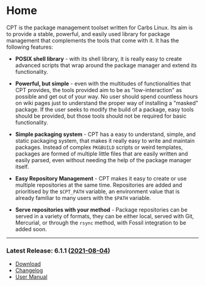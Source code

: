 # Home

CPT is the package management toolset written for Carbs Linux. Its aim is to
provide a stable, powerful, and easily used library for package management that
complements the tools that come with it. It has the following features:

- **POSIX shell library** - with its shell library, it is really easy to create
  advanced scripts that wrap around the package manager and extend its
  functionality.
  
- **Powerful, but simple** - even with the multitudes of functionalities that
  CPT provides, the tools provided aim to be as "low-interaction" as possible
  and get out of your way. No user should spend countless hours on wiki pages
  just to understand the proper way of installing a "masked" package. If the
  user seeks to modify the build of a package, easy tools should be provided,
  but those tools should not be required for basic functionality.
  
- **Simple packaging system** - CPT has a easy to understand, simple, and static
  packaging system, that makes it really easy to write and maintain packages.
  Instead of complex `PKGBUILD` scripts or weird templates, packages are formed
  of multiple little files that are easily written and easily parsed, even
  without needing the help of the package manager itself.
  
- **Easy Repository Management** - CPT makes it easy to create or use multiple
  repositories at the same time. Repositories are added and prioritised by the
  `$CPT_PATH` variable, an environment value that is already familiar to many
  users with the `$PATH` variable.
  
- **Serve repositories with your method** - Package repositories can be served
  in a variety of formats, they can be either local, served with Git, Mercurial,
  or through the `rsync` method, with Fossil integration to be added soon.

<hr>

### Latest Release: 6.1.1 ([2021-08-04](/timeline?c=6.1.1))

- [Download](/uvlist?byage=1)
- [Changelog](/doc/trunk/CHANGELOG.md)
- [User Manual](https://carbslinux.org/docs/cpt)
